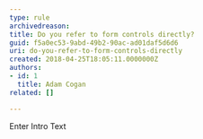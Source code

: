 ```yaml
---
type: rule
archivedreason: 
title: Do you refer to form controls directly?
guid: f5a0ec53-9abd-49b2-90ac-ad01daf5d6d6
uri: do-you-refer-to-form-controls-directly
created: 2018-04-25T18:05:11.0000000Z
authors:
- id: 1
  title: Adam Cogan
related: []

---
```



Enter Intro Text
<br><excerpt class='endintro'></excerpt><br>



